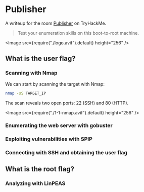 # Publisher

A writeup for the room [Publisher](https://tryhackme.com/r/room/publisher) on TryHackMe.

> Test your enumeration skills on this boot-to-root machine.

<Image src={require("./logo.avif").default} height="256" />

## What is the user flag?

### Scanning with Nmap

We can start by scanning the target with Nmap:

```sh
nmap -sS TARGET_IP
```

The scan reveals two open ports: 22 (SSH) and 80 (HTTP).

<Image src={require("./1-1-nmap.avif").default} height="256" />

### Enumerating the web server with gobuster

### Exploiting vulnerabilities with SPIP

### Connecting with SSH and obtaining the user flag

## What is the root flag?

### Analyzing with LinPEAS
